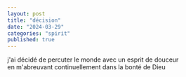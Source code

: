 ```yaml
---
layout: post
title: "décision"
date: "2024-03-29"
categories: "spirit"
published: true
---
```


j'ai décidé de percuter le monde avec un esprit de douceur  
en m'abreuvant continuellement dans la bonté de Dieu  
